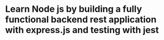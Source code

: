 # Learn Node js by building a fully functional backend rest application with express.js and testing with jest
